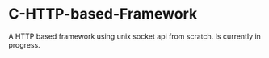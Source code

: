# C-HTTP-based-Framework
A HTTP based framework using unix socket api from scratch. Is currently in progress.
